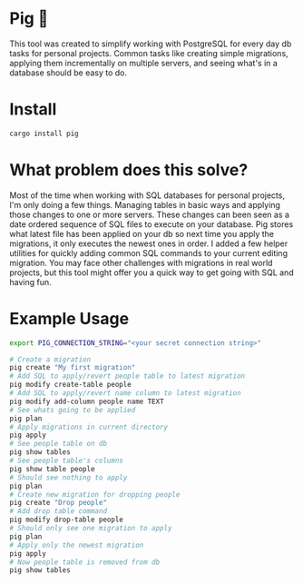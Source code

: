 # Pig 🐷

This tool was created to simplify working with PostgreSQL for every day db tasks for personal projects. Common tasks like creating simple migrations, applying them incrementally on multiple servers, and seeing what's in a database should be easy to do.

# Install

```bash
cargo install pig
```

# What problem does this solve?

Most of the time when working with SQL databases for personal projects, I'm only doing a few things. Managing tables in basic ways and applying those changes to one or more servers. These changes can been seen as a date ordered sequence of SQL files to execute on your database. Pig stores what latest file has been applied on your db so next time you apply the migrations, it only executes the newest ones in order. I added a few helper utilities for quickly adding common SQL commands to your current editing migration. You may face other challenges with migrations in real world projects, but this tool might offer you a quick way to get going with SQL and having fun.

# Example Usage

```bash
export PIG_CONNECTION_STRING="<your secret connection string>"

# Create a migration
pig create "My first migration"
# Add SQL to apply/revert people table to latest migration
pig modify create-table people     
# Add SQL to apply/revert name column to latest migration
pig modify add-column people name TEXT
# See whats going to be applied
pig plan                        
# Apply migrations in current directory
pig apply    
# See people table on db
pig show tables
# See people table's columns
pig show table people                       
# Should see nothing to apply
pig plan  
# Create new migration for dropping people
pig create "Drop people"       
# Add drop table command
pig modify drop-table people  
# Should only see one migration to apply
pig plan   
# Apply only the newest migration
pig apply
# Now people table is removed from db
pig show tables
```
